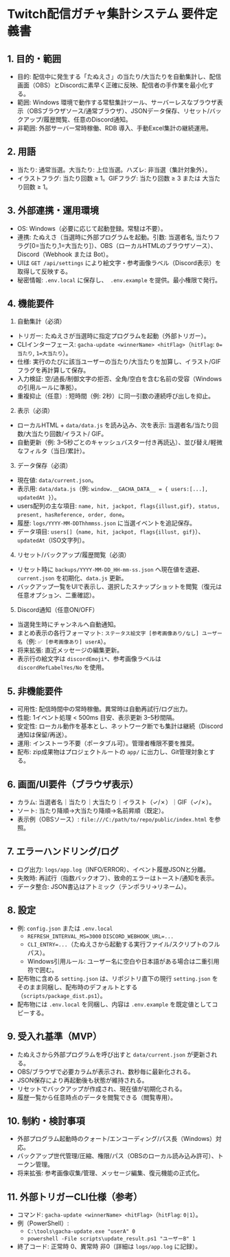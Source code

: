 # Twitch配信ガチャ集計システム 要件定義書

## 1. 目的・範囲
- 目的: 配信中に発生する「たぬえさ」の当たり/大当たりを自動集計し、配信画面（OBS）とDiscordに素早く正確に反映、配信者の手作業を最小化する。
- 範囲: Windows 環境で動作する常駐集計ツール、サーバーレスなブラウザ表示（OBSブラウザソース/通常ブラウザ）、JSONデータ保存、リセット/バックアップ/履歴閲覧、任意のDiscord通知。
- 非範囲: 外部サーバー常時稼働、RDB 導入、手動Excel集計の継続運用。

## 2. 用語
- 当たり: 通常当選。大当たり: 上位当選。ハズレ: 非当選（集計対象外）。
- イラストフラグ: 当たり回数 ≥ 1。GIFフラグ: 当たり回数 ≥ 3 または 大当たり回数 ≥ 1。

## 3. 外部連携・運用環境
- OS: Windows（必要に応じて起動登録。常駐は不要）。
- 連携: たぬえさ（当選時に外部プログラムを起動。引数: 当選者名, 当たりフラグ[0=当たり,1=大当たり]）、OBS（ローカルHTMLのブラウザソース）、Discord（Webhook または Bot）。
- UIは `GET /api/settings` により絵文字・参考画像ラベル（Discord表示）を取得して反映する。
- 秘密情報: `.env.local` に保存し、` .env.example` を提供。最小権限で発行。

## 4. 機能要件
1) 自動集計（必須）
- トリガー: たぬえさが当選時に指定プログラムを起動（外部トリガー）。
- CLIインターフェース: `gacha-update <winnerName> <hitFlag>`（`hitFlag`: `0=当たり`, `1=大当たり`）。
- 仕様: 実行のたびに該当ユーザーの当たり/大当たりを加算し、イラスト/GIFフラグを再計算して保存。
- 入力検証: 空/過長/制御文字の拒否、全角/空白を含む名前の受容（Windowsの引用ルールに準拠）。
- 重複抑止（任意）: 短時間（例: 2秒）に同一引数の連続呼び出しを抑止。

2) 表示（必須）
- ローカルHTML + `data/data.js` を読み込み、次を表示: 当選者名/当たり回数/大当たり回数/イラスト/ GIF。
- 自動更新（例: 3–5秒ごとのキャッシュバスター付き再読込）、並び替え/軽微なフィルタ（当日/累計）。

3) データ保存（必須）
- 現在値: `data/current.json`。
- 表示用: `data/data.js`（例: `window.__GACHA_DATA__ = { users:[...], updatedAt }`）。
- users配列の主な項目: `name, hit, jackpot, flags{illust,gif}, status, present, hasReference, order, done`。
- 履歴: `logs/YYYY-MM-DDThhmmss.json` に当選イベントを追記保存。
 - データ項目: `users[]`（`name, hit, jackpot, flags{illust, gif}`）、`updatedAt`（ISO文字列）。

4) リセット/バックアップ/履歴閲覧（必須）
- リセット時に `backups/YYYY-MM-DD_HH-mm-ss.json` へ現在値を退避、`current.json` を初期化、`data.js` 更新。
- バックアップ一覧をUIで表示し、選択したスナップショットを閲覧（復元は任意オプション、二重確認）。

5) Discord通知（任意ON/OFF）
- 当選発生時にチャンネルへ自動通知。
- まとめ表示の各行フォーマット: `ステータス絵文字 [参考画像あり/なし] ユーザー名`（例: `✅ [参考画像あり] userA`）。
- 将来拡張: 直近メッセージの編集更新。
- 表示行の絵文字は `discordEmoji*`、参考画像ラベルは `discordRefLabelYes/No` を使用。

## 5. 非機能要件
- 可用性: 配信時間中の常時稼働。異常時は自動再試行/ログ出力。
- 性能: 1イベント処理 < 500ms 目安、表示更新 3–5秒間隔。
- 安定性: ローカル動作を基本とし、ネットワーク断でも集計は継続（Discord通知は保留/再送）。
- 運用: インストーラ不要（ポータブル可）。管理者権限不要を推奨。
 - 配布: zip成果物はプロジェクトルートの `app/` に出力し、Git管理対象とする。

## 6. 画面/UI要件（ブラウザ表示）
- カラム: 当選者名｜当たり｜大当たり｜イラスト（✓/✗）｜GIF（✓/✗）。
- ソート: 当たり降順→大当たり降順→名前昇順（既定）。
- 表示例（OBSソース）: `file:///C:/path/to/repo/public/index.html` を参照。

## 7. エラーハンドリング/ログ
- ログ出力: `logs/app.log`（INFO/ERROR）、イベント履歴JSONと分離。
- 失敗時: 再試行（指数バックオフ）、致命的エラーはトースト/通知を表示。
- データ整合: JSON書込はアトミック（テンポラリ→リネーム）。

## 8. 設定
- 例: `config.json` または `.env.local`
  - `REFRESH_INTERVAL_MS=3000` `DISCORD_WEBHOOK_URL=...`
  - `CLI_ENTRY=...`（たぬえさから起動する実行ファイル/スクリプトのフルパス）。
  - Windows引用ルール: ユーザー名に空白や日本語がある場合は二重引用符で囲む。
- 配布物に含める `setting.json` は、リポジトリ直下の現行 `setting.json` をそのまま同梱し、配布時のデフォルトとする（`scripts/package_dist.ps1`）。
 - 配布物には `.env.local` を同梱し、内容は `.env.example` を既定値としてコピーする。

## 9. 受入れ基準（MVP）
- たぬえさから外部プログラムを呼び出すと `data/current.json` が更新される。
- OBS/ブラウザで必要カラムが表示され、数秒毎に最新化される。
- JSON保存により再起動後も状態が維持される。
- リセットでバックアップが作成され、現在値が初期化される。
- 履歴一覧から任意時点のデータを閲覧できる（閲覧専用）。

## 10. 制約・検討事項
- 外部プログラム起動時のクォート/エンコーディング/パス長（Windows）対応。
- バックアップ世代管理/圧縮、権限/パス（OBSのローカル読み込み許可）、トークン管理。
- 将来拡張: 参考画像収集/管理、メッセージ編集、復元機能の正式化。

## 11. 外部トリガーCLI仕様（参考）
- コマンド: `gacha-update <winnerName> <hitFlag>`（`hitFlag`: `0|1`）。
- 例（PowerShell）:
  - `C:\tools\gacha-update.exe "userA" 0`
  - `powershell -File scripts\update_result.ps1 "ユーザーB" 1`
- 終了コード: 正常時 0、異常時 非0（詳細は `logs/app.log` に記録）。
